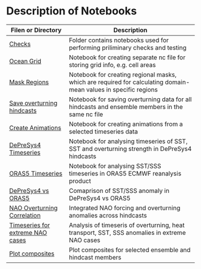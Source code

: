 # Description of Notebooks

| Filen or Directory | Description |
| --- | --- |
| [Checks](./Quick_Checks) | Folder contains notebooks used for performing priliminary checks and testing |
| [Ocean Grid](./Postprocessing/Area_cell_ocean.ipynb) | Notebook for creating separate nc file for storing grid info, e.g. cell areas |
| [Mask Regions](./Postprocessing/Mask_Regions.ipynb) | Notebook for creating regional masks, which are required for calculating domain-mean values in specific regions | 
| [Save overturning hindcasts](./Postprocessing/Save_overturning_hindcasts.ipynb) | Notebook for saving overturning data for all hindcasts and ensemble members in the same nc file |
| [Create Animations](./Postprocessing/Movie_NAO_Wind_SST.ipynb) | Notebook for creating animations from a selected timeseries data |
| [DePreSys4 Timeseries](./Analysis/02_Timeseries_DePreSys4_Overturning_SST_anomaly.ipynb) | Notebook for analysing timeseries of SST, SST and overturning strength in DePreSys4 hindcasts|
| [ORAS5 Timeseries](./Analysis/03_Timeseries_ORAS5_SST_anomaly.ipynb) | Notebook for analysing SST/SSS timeseries in ORAS5 ECMWF reanalysis product |
| [DePreSys4 vs ORAS5](./Analysis/01_Compare_DePreSys4_ORAS5.ipynb) | Comaprison of SST/SSS anomaly in DePreSys4 vs ORAS5 |
| [NAO Overturning Correlation](./Analysis/04_NAO_Overturning_Correlate.ipynb) | Integrated NAO forcing and overturning anomalies across hindcasts |
| [Timeseries for extreme NAO cases](./Analysis/06_Multiple_DJF_NAO_extreme.ipynb) | Analysis of timeseris of overturning, heat transport, SST, SSS anomalies in extreme NAO cases |
| [Plot composites](./Analysis/05_Plot_Composite_diagnostics_NAO.ipynb) | Plot composites for selected ensemble and hindcast members |  
